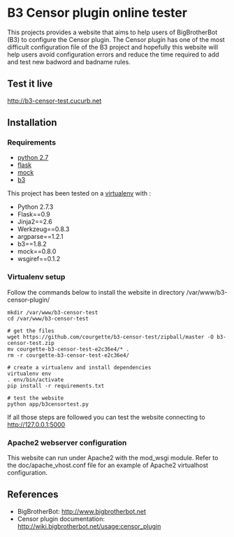 B3 Censor plugin online tester
==============================

This projects provides a website that aims to help users of BigBrotherBot (B3) to configure the Censor plugin.
The Censor plugin has one of the most difficult configuration file of the B3 project and hopefully this website will
help users avoid configuration errors and reduce the time required to add and test new badword and badname rules.


Test it live
------------

http://b3-censor-test.cucurb.net



Installation
------------

### Requirements

- [python 2.7](www.python.org)
- [flask](http://pypi.python.org/pypi/Flask/)
- [mock](http://pypi.python.org/pypi/mock/)
- [b3](http://pypi.python.org/pypi/b3/)


This project has been tested on a [virtualenv](http://pypi.python.org/pypi/virtualenv/) with :
- Python 2.7.3
- Flask==0.9
- Jinja2==2.6
- Werkzeug==0.8.3
- argparse==1.2.1
- b3==1.8.2
- mock==0.8.0
- wsgiref==0.1.2


### Virtualenv setup

Follow the commands below to install the website in directory /var/www/b3-censor-plugin/

    mkdir /var/www/b3-censor-test
    cd /var/www/b3-censor-test

    # get the files
    wget https://github.com/courgette/b3-censor-test/zipball/master -O b3-censor-test.zip
    mv courgette-b3-censor-test-e2c36e4/* .
    rm -r courgette-b3-censor-test-e2c36e4/

    # create a virtualenv and install dependencies
    virtualenv env
    . env/bin/activate
    pip install -r requirements.txt

    # test the website
    python app/b3censortest.py

If all those steps are followed you can test the website connecting to http://127.0.0.1:5000



### Apache2 webserver configuration

This website can run under Apache2 with the mod_wsgi module.
Refer to the doc/apache_vhost.conf file for an example of Apache2 virtualhost configuration.



References
----------

- BigBrotherBot: http://www.bigbrotherbot.net
- Censor plugin documentation: http://wiki.bigbrotherbot.net/usage:censor_plugin
